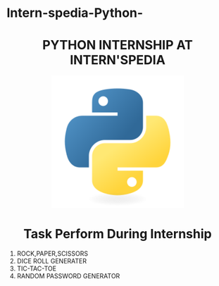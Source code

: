 # Intern-spedia-Python-
<h1 align="center">PYTHON INTERNSHIP AT INTERN'SPEDIA</h1>
<div align="center">
<img src="https://raw.githubusercontent.com/devicons/devicon/master/icons/python/python-original.svg" alt="python" width="300px">
</div>
<div align="center"><h1>Task Perform During Internship</h1></div>
<ol>
   <li>ROCK,PAPER,SCISSORS</li>
   <li>DICE ROLL GENERATER</li>
  <li>TIC-TAC-TOE</li>
  <li>RANDOM PASSWORD GENERATOR</li>
</o1>
